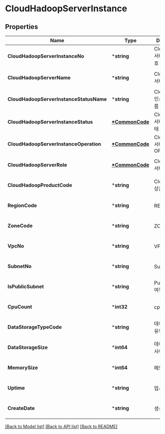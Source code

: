 # CloudHadoopServerInstance

## Properties
Name | Type | Description | Notes
------------ | ------------- | ------------- | -------------
**CloudHadoopServerInstanceNo** | ***string** | CloudHadoop서버인스턴스번호 | [optional] [default to null]
**CloudHadoopServerName** | ***string** | CloudHadoop서버이름 | [optional] [default to null]
**CloudHadoopServerInstanceStatusName** | ***string** | CloudHadoop인스턴스상태이름 | [optional] [default to null]
**CloudHadoopServerInstanceStatus** | **[*CommonCode](CommonCode.md)** | CloudHadoop서버인스턴스상태 | [optional] [default to null]
**CloudHadoopServerInstanceOperation** | **[*CommonCode](CommonCode.md)** | CloudHadoop서버인스턴스OP | [optional] [default to null]
**CloudHadoopServerRole** | **[*CommonCode](CommonCode.md)** | CloudHadoop서버롤 | [optional] [default to null]
**CloudHadoopProductCode** | ***string** | CloudHadoop상품코드 | [optional] [default to null]
**RegionCode** | ***string** | REGION코드 | [optional] [default to null]
**ZoneCode** | ***string** | ZONE코드 | [optional] [default to null]
**VpcNo** | ***string** | VPC번호 | [optional] [default to null]
**SubnetNo** | ***string** | Subnet번호 | [optional] [default to null]
**IsPublicSubnet** | ***string** | PublicSubnet여부 | [optional] [default to null]
**CpuCount** | ***int32** | cpu 개수 | [optional] [default to null]
**DataStorageTypeCode** | ***string** | 데이터스토리지유형코드 | [optional] [default to null]
**DataStorageSize** | ***int64** | 데이터스토리지사이즈 | [optional] [default to null]
**MemorySize** | ***int64** | 메모리사이즈 | [optional] [default to null]
**Uptime** | ***string** | 업시간 | [optional] [default to null]
**CreateDate** | ***string** | 생성일자 | [optional] [default to null]

[[Back to Model list]](../README.md#documentation-for-models) [[Back to API list]](../README.md#documentation-for-api-endpoints) [[Back to README]](../README.md)


